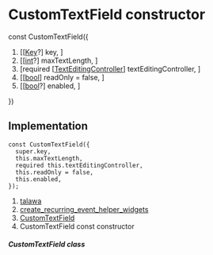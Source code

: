 
<div>

# CustomTextField constructor

</div>


const CustomTextField({

1.  [[[Key](https://api.flutter.dev/flutter/foundation/Key-class.md)?]
    key, ]
2.  [[[int](https://api.flutter.dev/flutter/dart-core/int-class.html)?]
    maxTextLength, ]
3.  [required
    [[TextEditingController](https://api.flutter.dev/flutter/widgets/TextEditingController-class.html)]
    textEditingController,
    ]
4.  [[[bool](https://api.flutter.dev/flutter/dart-core/bool-class.html)]
    readOnly = false,
    ]
5.  [[[bool](https://api.flutter.dev/flutter/dart-core/bool-class.html)?]
    enabled, ]

})



## Implementation

``` language-dart
const CustomTextField({
  super.key,
  this.maxTextLength,
  required this.textEditingController,
  this.readOnly = false,
  this.enabled,
});
```







1.  [talawa](../../index.md)
2.  [create_recurring_event_helper_widgets](../../widgets_create_recurring_event_helper_widgets/)
3.  [CustomTextField](../../widgets_create_recurring_event_helper_widgets/CustomTextField-class.md)
4.  CustomTextField const constructor

##### CustomTextField class







